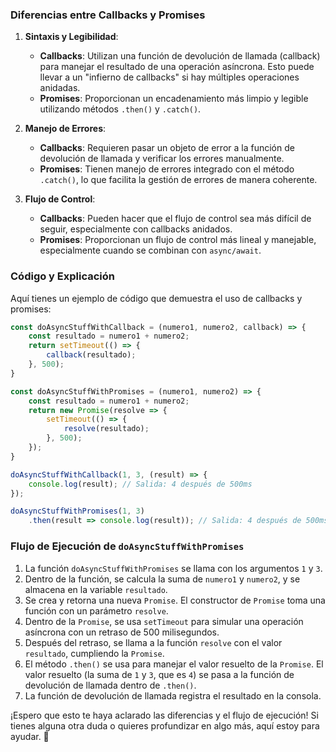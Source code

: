 ### Diferencias entre Callbacks y Promises

1. **Sintaxis y Legibilidad**:
   - **Callbacks**: Utilizan una función de devolución de llamada (callback) para manejar el resultado de una operación asíncrona. Esto puede llevar a un "infierno de callbacks" si hay múltiples operaciones anidadas.
   - **Promises**: Proporcionan un encadenamiento más limpio y legible utilizando métodos `.then()` y `.catch()`.

2. **Manejo de Errores**:
   - **Callbacks**: Requieren pasar un objeto de error a la función de devolución de llamada y verificar los errores manualmente.
   - **Promises**: Tienen manejo de errores integrado con el método `.catch()`, lo que facilita la gestión de errores de manera coherente.

3. **Flujo de Control**:
   - **Callbacks**: Pueden hacer que el flujo de control sea más difícil de seguir, especialmente con callbacks anidados.
   - **Promises**: Proporcionan un flujo de control más lineal y manejable, especialmente cuando se combinan con `async/await`.

### Código y Explicación
Aquí tienes un ejemplo de código que demuestra el uso de callbacks y promises:

```javascript
const doAsyncStuffWithCallback = (numero1, numero2, callback) => {
    const resultado = numero1 + numero2;
    return setTimeout(() => {
        callback(resultado);
    }, 500);
}

const doAsyncStuffWithPromises = (numero1, numero2) => {
    const resultado = numero1 + numero2;
    return new Promise(resolve => {
        setTimeout(() => {
            resolve(resultado);
        }, 500);
    });
}

doAsyncStuffWithCallback(1, 3, (result) => {
    console.log(result); // Salida: 4 después de 500ms
});

doAsyncStuffWithPromises(1, 3)
    .then(result => console.log(result)); // Salida: 4 después de 500ms
```

### Flujo de Ejecución de `doAsyncStuffWithPromises`
1. La función `doAsyncStuffWithPromises` se llama con los argumentos `1` y `3`.
2. Dentro de la función, se calcula la suma de `numero1` y `numero2`, y se almacena en la variable `resultado`.
3. Se crea y retorna una nueva `Promise`. El constructor de `Promise` toma una función con un parámetro `resolve`.
4. Dentro de la `Promise`, se usa `setTimeout` para simular una operación asíncrona con un retraso de 500 milisegundos.
5. Después del retraso, se llama a la función `resolve` con el valor `resultado`, cumpliendo la `Promise`.
6. El método `.then()` se usa para manejar el valor resuelto de la `Promise`. El valor resuelto (la suma de `1` y `3`, que es `4`) se pasa a la función de devolución de llamada dentro de `.then()`.
7. La función de devolución de llamada registra el resultado en la consola.

¡Espero que esto te haya aclarado las diferencias y el flujo de ejecución! Si tienes alguna otra duda o quieres profundizar en algo más, aquí estoy para ayudar. 🚀